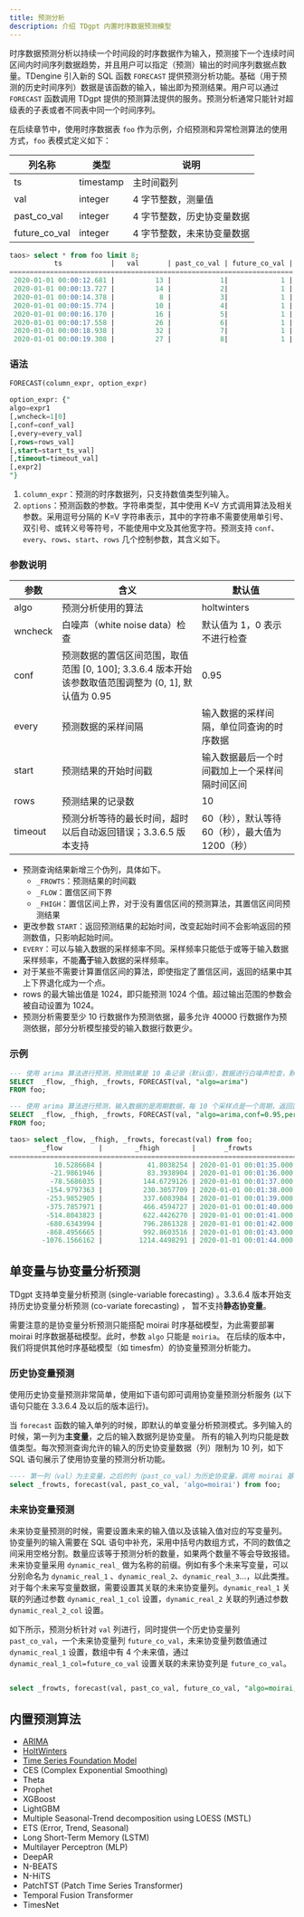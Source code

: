 ```yaml
---
title: 预测分析
description: 介绍 TDgpt 内置时序数据预测模型
---
```


时序数据预测分析以持续一个时间段的时序数据作为输入，预测接下一个连续时间区间内时间序列数据趋势，并且用户可以指定（预测）输出的时间序列数据点数量。TDengine 引入新的 SQL 函数 `FORECAST` 提供预测分析功能。基础（用于预测的历史时间序列）数据是该函数的输入，输出即为预测结果。用户可以通过 `FORECAST` 函数调用 TDgpt 提供的预测算法提供的服务。预测分析通常只能针对超级表的子表或者不同表中同一个时间序列。

在后续章节中，使用时序数据表 `foo` 作为示例，介绍预测和异常检测算法的使用方式，`foo` 表模式定义如下：

| 列名称           | 类型        | 说明             |
|---------------|-----------|----------------|
| ts            | timestamp | 主时间戳列          |
| val           | integer   | 4 字节整数，测量值     |
| past_co_val   | integer   | 4 字节整数，历史协变量数据 |
| future_co_val | integer   | 4 字节整数，未来协变量数据 |

```sql
taos> select * from foo limit 8;
           ts            |   val       | past_co_val | future_co_val |
======================================================================
 2020-01-01 00:00:12.681 |          13 |            1|             1 |
 2020-01-01 00:00:13.727 |          14 |            2|             1 |
 2020-01-01 00:00:14.378 |           8 |            3|             1 |
 2020-01-01 00:00:15.774 |          10 |            4|             1 |
 2020-01-01 00:00:16.170 |          16 |            5|             1 |
 2020-01-01 00:00:17.558 |          26 |            6|             1 |
 2020-01-01 00:00:18.938 |          32 |            7|             1 |
 2020-01-01 00:00:19.308 |          27 |            8|             1 |
```

### 语法

```SQL
FORECAST(column_expr, option_expr)

option_expr: {"
algo=expr1
[,wncheck=1|0]
[,conf=conf_val]
[,every=every_val]
[,rows=rows_val]
[,start=start_ts_val]
[,timeout=timeout_val]
[,expr2]
"}
```

1. `column_expr`：预测的时序数据列，只支持数值类型列输入。
2. `options`：预测函数的参数。字符串类型，其中使用 K=V 方式调用算法及相关参数。采用逗号分隔的 K=V 字符串表示，其中的字符串不需要使用单引号、双引号、或转义号等符号，不能使用中文及其他宽字符。预测支持 `conf`、`every`、`rows`、`start`、`rows` 几个控制参数，其含义如下。

### 参数说明

| 参数      | 含义                                                                  | 默认值                           |
|---------|---------------------------------------------------------------------|-------------------------------|
| algo    | 预测分析使用的算法                                                           | holtwinters                   |
| wncheck | 白噪声（white noise data）检查                                             | 默认值为 1，0 表示不进行检查              |
| conf    | 预测数据的置信区间范围，取值范围 [0, 100]; 3.3.6.4 版本开始该参数取值范围调整为 (0, 1], 默认值为 0.95 | 0.95                          |
| every   | 预测数据的采样间隔                                                           | 输入数据的采样间隔，单位同查询的时序数据          |
| start   | 预测结果的开始时间戳                                                          | 输入数据最后一个时间戳加上一个采样间隔时间区间       |
| rows    | 预测结果的记录数                                                            | 10                            |
| timeout | 预测分析等待的最长时间，超时以后自动返回错误；3.3.6.5 版本支持                                 | 60（秒），默认等待 60（秒），最大值为 1200（秒） |

- 预测查询结果新增三个伪列，具体如下。
  - `_FROWTS`：预测结果的时间戳
  - `_FLOW`：置信区间下界
  - `_FHIGH`：置信区间上界，对于没有置信区间的预测算法，其置信区间同预测结果
- 更改参数 `START`：返回预测结果的起始时间，改变起始时间不会影响返回的预测数值，只影响起始时间。
- `EVERY`：可以与输入数据的采样频率不同。采样频率只能低于或等于输入数据采样频率，不能**高于**输入数据的采样频率。
- 对于某些不需要计算置信区间的算法，即使指定了置信区间，返回的结果中其上下界退化成为一个点。
- rows 的最大输出值是 1024，即只能预测 1024 个值。超过输出范围的参数会被自动设置为 1024。
- 预测分析需要至少 10 行数据作为预测依据，最多允许 40000 行数据作为预测依据，部分分析模型接受的输入数据行数更少。

### 示例

```SQL
--- 使用 arima 算法进行预测，预测结果是 10 条记录（默认值），数据进行白噪声检查，默认置信区间 95%. 
SELECT  _flow, _fhigh, _frowts, FORECAST(val, "algo=arima")
FROM foo;

--- 使用 arima 算法进行预测，输入数据的是周期数据，每 10 个采样点是一个周期，返回置信区间是95%的上下边界，同时忽略白噪声检查
SELECT  _flow, _fhigh, _frowts, FORECAST(val, "algo=arima,conf=0.95,period=10,wncheck=0")
FROM foo;
```

```sql
taos> select _flow, _fhigh, _frowts, forecast(val) from foo;
        _flow         |        _fhigh        |       _frowts           | forecast(val) |
========================================================================================
           10.5286684 |           41.8038254 | 2020-01-01 00:01:35.000 |            26 |
          -21.9861946 |           83.3938904 | 2020-01-01 00:01:36.000 |            30 |
          -78.5686035 |          144.6729126 | 2020-01-01 00:01:37.000 |            33 |
         -154.9797363 |          230.3057709 | 2020-01-01 00:01:38.000 |            37 |
         -253.9852905 |          337.6083984 | 2020-01-01 00:01:39.000 |            41 |
         -375.7857971 |          466.4594727 | 2020-01-01 00:01:40.000 |            45 |
         -514.8043823 |          622.4426270 | 2020-01-01 00:01:41.000 |            53 |
         -680.6343994 |          796.2861328 | 2020-01-01 00:01:42.000 |            57 |
         -868.4956665 |          992.8603516 | 2020-01-01 00:01:43.000 |            62 |
        -1076.1566162 |         1214.4498291 | 2020-01-01 00:01:44.000 |            69 |
```

## 单变量与协变量分析预测

TDgpt 支持单变量分析预测 (single-variable forecasting) 。3.3.6.4 版本开始支持历史协变量分析预测 (co-variate forecasting) ，
暂不支持**静态协变量**。

需要注意的是协变量分析预测只能搭配 moirai 时序基础模型，为此需要部署 moirai 时序数据基础模型。此时，参数 `algo` 只能是 `moiria`。
在后续的版本中，我们将提供其他时序基础模型（如 timesfm）的协变量预测分析能力。

### 历史协变量预测

使用历史协变量预测非常简单，使用如下语句即可调用协变量预测分析服务 (以下语句只能在 3.3.6.4 及以后的版本运行)。

当 `forecast` 函数的输入单列的时候，即默认的单变量分析预测模式。多列输入的时候，第一列为**主变量**，之后的输入数据列是协变量。
所有的输入列均只能是数值类型。每次预测查询允许的输入的历史协变量数据（列）限制为 10 列，如下 SQL 语句展示了使用协变量的预测分析功能。

```sql
---- 第一列（val）为主变量，之后的列（past_co_val）为历史协变量，调用 moirai 基础时序模型
select _frowts, forecast(val, past_co_val, 'algo=moirai') from foo;

```

### 未来协变量预测

未来协变量预测的时候，需要设置未来的输入值以及该输入值对应的写变量列。
协变量列的输入需要在 SQL 语句中补充，采用中括号内数组方式，不同的数值之间采用空格分割。数量应该等于预测分析的数量，如果两个数量不等会导致报错。
未来协变量采用 `dynamic_real_` 做为名称的前缀。例如有多个未来写变量，可以分别命名为 `dynamic_real_1` 、`dynamic_real_2`、`dynamic_real_3`...，以此类推。
对于每个未来写变量数据，需要设置其关联的未来协变量列。`dynamic_real_1` 关联的列通过参数 `dynamic_real_1_col` 设置，`dynamic_real_2` 关联的列通过参数 `dynamic_real_2_col` 设置。

如下所示，预测分析针对 `val` 列进行，同时提供一个历史协变量列 `past_co_val`，一个未来协变量列 `future_co_val`，未来协变量列数值通过 `dynamic_real_1` 设置，数组中有 4 个未来值，通过 `dynamic_real_1_col=future_co_val` 设置关联的未来协变列是 `future_co_val`。

```sql

select _frowts, forecast(val, past_co_val, future_co_val, "algo=moirai,rows=4,dynamic_real_1=[1 1 1 1], dynamic_real_1_col=future_co_val") from foo;

```



## 内置预测算法

- [ARIMA](./02-arima.md)
- [HoltWinters](./03-holtwinters.md)
- [Time Series Foundation Model](./04-tsfm.md)
- CES (Complex Exponential Smoothing) 
- Theta
- Prophet
- XGBoost
- LightGBM
- Multiple Seasonal-Trend decomposition using LOESS (MSTL)
- ETS (Error, Trend, Seasonal)
- Long Short-Term Memory (LSTM)
- Multilayer Perceptron (MLP)
- DeepAR
- N-BEATS
- N-HiTS
- PatchTST (Patch Time Series Transformer)
- Temporal Fusion Transformer
- TimesNet



